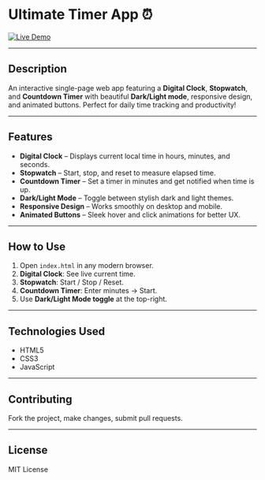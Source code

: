 # Ultimate Timer App ⏰

[![Live Demo](https://img.shields.io/badge/Live%20Demo-Click%20Here-brightgreen)](https://ammupmanoj.github.io/Timer-App/)

---

## Description
An interactive single-page web app featuring a **Digital Clock**, **Stopwatch**, and **Countdown Timer** with beautiful **Dark/Light mode**, responsive design, and animated buttons. Perfect for daily time tracking and productivity!

---

## Features
- **Digital Clock** – Displays current local time in hours, minutes, and seconds.
- **Stopwatch** – Start, stop, and reset to measure elapsed time.
- **Countdown Timer** – Set a timer in minutes and get notified when time is up.
- **Dark/Light Mode** – Toggle between stylish dark and light themes.
- **Responsive Design** – Works smoothly on desktop and mobile.
- **Animated Buttons** – Sleek hover and click animations for better UX.

---

## How to Use
1. Open `index.html` in any modern browser.
2. **Digital Clock**: See live current time.
3. **Stopwatch**: Start / Stop / Reset.
4. **Countdown Timer**: Enter minutes → Start.
5. Use **Dark/Light Mode toggle** at the top-right.

---

## Technologies Used
- HTML5
- CSS3
- JavaScript

---

## Contributing
Fork the project, make changes, submit pull requests.  

---

## License
MIT License
